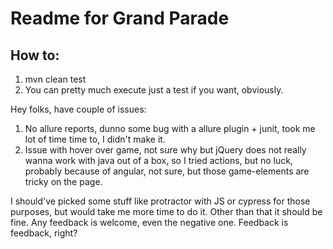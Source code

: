 Readme for Grand Parade
==============

How to:
--------------

1. mvn clean test
2. You can pretty much execute just a test if you want, obviously.

Hey folks, have couple of issues:
1. No allure reports, dunno some bug with a allure plugin + junit, took me lot of time time to, I didn't make it.
2. Issue with hover over game, not sure why but jQuery does not really wanna work with java out of a box, so I tried actions,
but no luck, probably because of angular, not sure, but those game-elements are tricky on the page.

I should've picked some stuff like protractor with JS or cypress for those purposes, but would take me more time to do it.
Other than that it should be fine.
Any feedback is welcome, even the negative one. Feedback is feedback, right?











